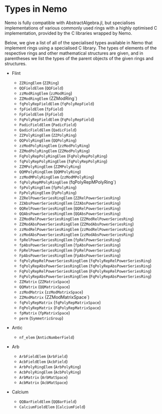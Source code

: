 # Types in Nemo

Nemo is fully compatible with AbstractAlgebra.jl, but specialises implementations of
various commonly used rings with a highly optimised C implementation, provided by the
C libraries wrapped by Nemo.

Below, we give a list of all of the specialised types available in Nemo that implement
rings using a specialised C library. The types of elements of the respective rings and
other mathematical structures are given, and in parentheses we list the types of the
parent objects of the given rings and structures.

  - Flint
     - `ZZRingElem` (`ZZRing`)
     - `QQFieldElem` (`QQField`)
     - `zzModRingElem` (`zzModRing`)
     - `ZZModRingElem` (ZZModRing`)
     - `fqPolyRepFieldElem` (`fqPolyRepField`)
     - `fpFieldElem` (`fpField`)
     - `FpFieldElem` (`FpField`)
     - `FqPolyRepFieldElem` (`FqPolyRepField`)
     - `PadicFieldElem` (`PadicField`)
     - `QadicFieldElem` (`QadicField`)
     - `ZZPolyRingElem` (`ZZPolyRing`)
     - `QQPolyRingElem` (`QQPolyRing`)
     - `zzModPolyRingElem` (`zzModPolyRing`)
     - `ZZModPolyRingElem` (`ZZModPolyRing`)
     - `FqPolyRepPolyRingElem` (`FqPolyRepPolyRing`)
     - `fqPolyRepPolyRingElem` (`fqPolyRepPolyRing`)
     - `ZZMPolyRingElem` (`ZZMPolyRing`)
     - `QQMPolyRingElem` (`QQMPolyRing`)
     - `zzModMPolyRingElem` (`zzModMPolyRing`)
     - `fqPolyRepMPolyRingElem` (fqPolyRepMPolyRing`)
     - `fpPolyRingElem` (`fpPolyRing`)
     - `FpPolyRingElem` (`FpPolyRing`)
     - `ZZRelPowerSeriesRingElem` (`ZZRelPowerSeriesRing`)
     - `ZZAbsPowerSeriesRingElem` (`ZZAbsPowerSeriesRing`)
     - `QQRelPowerSeriesRingElem` (`QQRelPowerSeriesRing`)
     - `QQAbsPowerSeriesRingElem` (`QQAbsPowerSeriesRing`)
     - `ZZModRelPowerSeriesRingElem` (`ZZModRelPowerSeriesRing`)
     - `ZZModAbsPowerSeriesRingElem` (`ZZModAbsPowerSeriesRing`)
     - `zzModRelPowerSeriesRingElem` (`zzModRelPowerSeriesRing`)
     - `zzModAbsPowerSeriesRingElem` (`zzModAbsPowerSeriesRing`)
     - `fpRelPowerSeriesRingElem` (`fpRelPowerSeriesRing`)
     - `fpAbsPowerSeriesRingElem` (`fpAbsPowerSeriesRing`)
     - `FpRelPowerSeriesRingElem` (`FpRelPowerSeriesRing`)
     - `FpAbsPowerSeriesRingElem` (`FpAbsPowerSeriesRing`)
     - `fqPolyRepRelPowerSeriesRingElem` (`fqPolyRepRelPowerSeriesRing`)
     - `fqPolyRepAbsPowerSeriesRingElem` (`fqPolyRepAbsPowerSeriesRing`)
     - `FqPolyRepRelPowerSeriesRingElem` (`FqPolyRepRelPowerSeriesRing`)
     - `FqPolyRepAbsPowerSeriesRingElem` (`FqPolyRepAbsPowerSeriesRing`)
     - `ZZMatrix` (`ZZMatrixSpace`)
     - `QQMatrix` (`QQMatrixSpace`)
     - `zzModMatrix` (`zzModMatrixSpace`)
     - `ZZModMatrix` (ZZModMatrixSpace`)
     - `fqPolyRepMatrix` (`fqPolyRepMatrixSpace`)
     - `FqPolyRepMatrix` (`FqPolyRepMatrixSpace`)
     - `fpMatrix` (`fpMatrixSpace`)
     - `perm` (`SymmetricGroup`)

  - Antic
     - `nf_elem` (`AnticNumberField`)

  - Arb
     - `ArbFieldElem` (`ArbField`)
     - `AcbFieldElem` (`AcbField`)
     - `ArbPolyRingElem` (`ArbPolyRing`)
     - `AcbPolyRingElem` (`AcbPolyRing`)
     - `ArbMatrix` (`ArbMatSpace`)
     - `AcbMatrix` (`AcbMatSpace`)

  - Calcium

     - `QQBarFieldElem` (`QQBarField`)
     - `CalciumFieldElem` (`CalciumField`)
